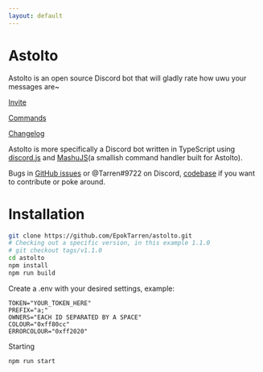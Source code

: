 ```yaml
---
layout: default
---
```


# Astolto

Astolto is an open source Discord bot that will gladly rate how uwu your messages are~

[Invite](https://discord.com/oauth2/authorize?client_id=825845697790214164&permissions=84032&scope=bot%20applications.commands)

[Commands](https://astolto.tarren.moe)

[Changelog](./CHANGELOG.md)

Astolto is more specifically a Discord bot written in TypeScript using [discord.js](https://discord.js.org/#/) and [MashuJS](https://mashu.tarren.moe/)(a smallish command handler built for Astolto).

Bugs in [GitHub issues](https://github.com/EpokTarren/Astolto/issues) or @Tarren#9722 on Discord, [codebase](https://github.com/EpokTarren/astolto) if you want to contribute or poke around.

# Installation

```sh
git clone https://github.com/EpokTarren/astolto.git
# Checking out a specific version, in this example 1.1.0
# git checkout tags/v1.1.0
cd astolto
npm install
npm run build
```

Create a .env with your desired settings, example:

```
TOKEN="YOUR_TOKEN_HERE"
PREFIX="a;"
OWNERS="EACH ID SEPARATED BY A SPACE"
COLOUR="0xff80cc"
ERRORCOLOUR="0xff2020"
```

Starting

```sh
npm run start
```
